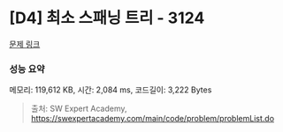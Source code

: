 # [D4] 최소 스패닝 트리 - 3124 

[문제 링크](https://swexpertacademy.com/main/code/problem/problemDetail.do?contestProbId=AV_mSnmKUckDFAWb) 

### 성능 요약

메모리: 119,612 KB, 시간: 2,084 ms, 코드길이: 3,222 Bytes



> 출처: SW Expert Academy, https://swexpertacademy.com/main/code/problem/problemList.do